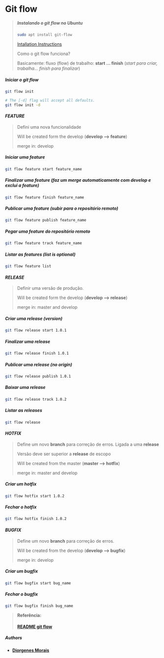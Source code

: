 # Git flow

> ##### Instalando o git flow no Ubuntu
>
>```bash
>sudo apt install git-flow
>```
>
> [Intallation Instructions](https://github.com/nvie/gitflow/wiki/Linux)
>
> Como o git flow funciona?
>
> Basicamente: fluxo (flow) de trabalho: **start ... finish** (*start para criar, trabalha... finish para finalizar*)

##### Iniciar o git flow
```bash
git flow init

# The [-d] flag will accept all defaults.
git flow init -d
```

#### *FEATURE*

> Defini uma nova funcionalidade
>
> Will be created form the develop (**develop --> feature**)
>
> merge in: develop

##### Iniciar uma feature
```bash
git flow feature start feature_name
```

##### Finalizar uma feature (faz um merge automaticamente com develop e exclui a feature)
```bash
git flow feature finish feature_name
```

##### Publicar uma feature (subir para o repositório remoto)
```bash
git flow feature publish feature_name
```

##### Pegar uma feature do repositório remoto
```bash
git flow feature track feature_name
```

##### Listar as features (list is optional)
```bash
git flow feature list
```

#### *RELEASE*

> Definir uma versão de produção.
>
> Will be created form the develop (**develop --> release**)
>
> merge in: master and develop

##### Criar uma release (version)
```bash
git flow release start 1.0.1
```

##### Finalizar uma release
```bash
git flow release finish 1.0.1
```

##### Publicar uma release (no origin)
```bash
git flow release publish 1.0.1
```

##### Baixar uma release
```bash
git flow release track 1.0.2
```

##### Listar as releases
```bash
git flow release
```

#### *HOTFIX*

> Define um novo **branch** para correção de erros. Ligada a uma **release**
>
> Versão deve ser superior a **release** de escopo
>
> Will be created from the master (**master --> hotfix**)
>
> merge in: master and develop

##### Criar um hotfix
```bash
git flow hotfix start 1.0.2
```

##### Fechar o hotfix
```bash
git flow hotfix finish 1.0.2
```

#### *BUGFIX*

> Define um novo **branch** para correção de erros.
>
> Will be created from the develop (**develop --> bugfix**)
>
> merge in: develop

##### Criar um bugfix
```bash
git flow bugfix start bug_name
```

##### Fechar o bugfix
```bash
git flow bugfix finish bug_name
```

> **Referência:**
>
> #### [README git flow](https://github.com/nvie/gitflow/blob/develop/README.mdown)

##### Authors

* [**Diorgenes Morais**](https://github.com/diorgenesmorais)
